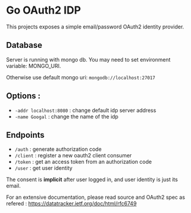 # Go OAuth2 IDP

This projects exposes a simple email/password OAuth2 identity provider.

## Database

Server is running with mongo db. You may need to set environment variable: MONGO_URI.

Otherwise use default mongo uri: `mongodb://localhost:27017`

## Options :

- `-addr localhost:8080` : change default idp server address
- `-name Googal` : change the name of the idp

## Endpoints

- `/auth` : generate authorization code
- `/client` : register a new oauth2 client consumer
- `/token` : get an access token from an authorization code
- `/user` : get user identity

The consent is **implicit** after user logged in, and user identity is just its email.

For an extensive documentation, please read source and OAuth2 spec as refered : https://datatracker.ietf.org/doc/html/rfc6749

